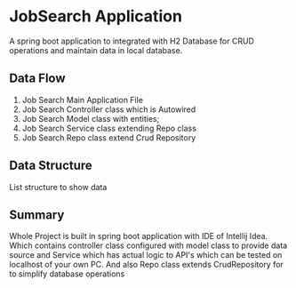 
# JobSearch Application 

A spring boot application to integrated with H2 Database for CRUD operations and maintain data in local database.


## Data Flow

1. Job Search Main Application File
2. Job Search Controller class which is Autowired
3. Job Search Model class with entities;
4. Job Search Service class extending Repo class
5. Job Search Repo class extend Crud Repository 
## Data Structure

List structure to show data

## Summary

Whole Project is built in spring boot application with IDE of Intellij Idea. Which contains controller class configured with model class to provide data source and Service which has actual logic to API's which can be tested on localhost of your own PC.
And also Repo class extends CrudRepository for to simplify database operations
